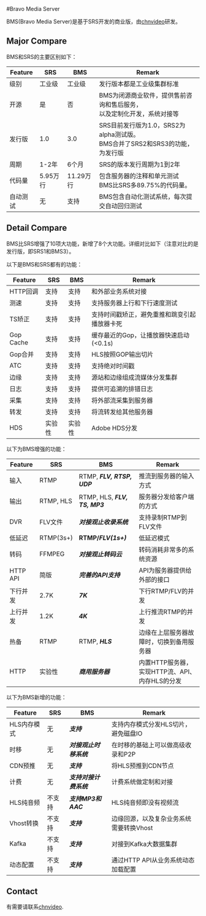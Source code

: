 #Bravo Media Server

BMS(Bravo Media Server)是基于SRS开发的商业版，由[chnvideo](http://www.chnvideo.com)研发。

## Major Compare

BMS和SRS的主要区别如下：

| Feature | SRS | BMS | Remark |
| ------  | --- | --- | ------ |
| 级别 | 工业级 | 工业级 | 发行版本都是工业级集群标准 |
| 开源 | 是 | 否 | BMS为闭源商业软件，提供售前咨询和售后服务，<br/>以及定制化开发，系统对接等 |
| 发行版 | 1.0 | 3.0 | SRS目前发行版为1.0，SRS2为alpha测试版。<br/>BMS合并了SRS2和SRS3的功能，为发行版 |
| 周期 | 1-2年 | 6个月 | SRS的版本发行周期为1到2年 |
| 代码量 | 5.95万行 | 11.29万行 | 包含服务器的注释和单元测试<br/>BMS比SRS多89.75%的代码量。 |
| 自动测试 | 无 | 支持 | BMS包含自动化测试系统，每次提交自动回归测试 |

## Detail Compare

BMS比SRS增强了10项大功能，新增了8个大功能。详细对比如下（注意对比的是发行版，即SRS1和BMS3）。

以下是BMS和SRS都有的功能：

| Feature | SRS | BMS | Remark |
| ------  | ---- | ---- | ----- |
| HTTP回调 | 支持 | 支持 | 和外部业务系统对接 |
| 测速 | 支持 | 支持 | 支持服务器上行和下行速度测试 |
| TS矫正 | 支持 | 支持 | 支持时间戳矫正，避免重推和跳变引起播放器卡死 |
| Gop Cache | 支持 | 支持 | 缓存最近的Gop，让播放器快速启动(<0.1s) |
| Gop合并 | 支持 | 支持 | HLS按照GOP输出切片 |
| ATC | 支持 | 支持 | 支持绝对时间戳 |
| 边缘 | 支持 | 支持 | 源站和边缘组成流媒体分发集群 |
| 日志 | 支持 | 支持 | 提供可追溯的排错日志 |
| 采集 | 支持 | 支持 | 将外部流采集到服务器 |
| 转发 | 支持 | 支持 | 将流转发给其他服务器 |
| HDS | 实验性 | 实验性 | Adobe HDS分发 |

以下为BMS增强的功能：

| Feature | SRS | BMS | Remark |
| ------  | ---- | ---- | ----- |
| 输入 | RTMP | RTMP, **_FLV, RTSP, UDP_**| 推流到服务器的输入方式 |
| 输出 | RTMP, HLS | RTMP, HLS, **_FLV, TS, MP3_** | 服务器分发给客户端的方式 |
| DVR | FLV文件 | **_对接观止收录系统_** | 支持录制RTMP到FLV文件 |
| 低延迟 | RTMP(3s+) | **RTMP/_FLV(1s+)_** | 低延迟模式 |
| 转码 | FFMPEG | **_对接观止转码云_** | 转码消耗非常多的系统资源 |
| HTTP API | 简版 | **_完善的API支持_** | API为服务器提供给外部的接口 |
| 下行并发 | 2.7K | **_7K_** | 下行RTMP/FLV的并发 |
| 上行并发 | 1.2K | **_4K_** | 上行推流RTMP的并发 |
| 热备 | RTMP | RTMP, **_HLS_** | 边缘在上层服务器故障时，切换到备用服务器 |
| HTTP | 实验性 | **_商用服务器_** | 内置HTTP服务器，实现HTTP流、API、内存HLS的分发 |

以下为BMS新增的功能：

| Feature | SRS | BMS | Remark |
| ------  | ---- | ---- | ----- |
| HLS内存模式 | 无 | **_支持_** | 支持内存模式分发HLS切片，避免磁盘IO |
| 时移 | 无 | **_对接观止时移系统_** | 在时移的基础上可以做高级收录和P2P |
| CDN预推 | 无 | **_支持_** | 将HLS预推到CDN节点 |
| 计费 | 无 | **_支持对接计费系统_** | 计费系统做定制和对接 |
| HLS纯音频 | 不支持 | **_支持MP3和AAC_** | HLS纯音频即没有视频流 |
| Vhost转换 | 不支持 | **_支持_** | 边缘回源，以及复杂业务系统需要转换Vhost |
| Kafka | 不支持 | **_支持_**| 对接到Kafka大数据集群 |
| 动态配置 | 不支持 | **_支持_** | 通过HTTP API从业务系统动态加载配置 |

## Contact

有需要请联系[chnvideo](http://www.chnvideo.com).